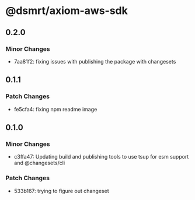 # @dsmrt/axiom-aws-sdk

## 0.2.0

### Minor Changes

- 7aa81f2: fixing issues with publishing the package with changesets

## 0.1.1

### Patch Changes

- fe5cfa4: fixing npm readme image

## 0.1.0

### Minor Changes

- c3ffa47: Updating build and publishing tools to use tsup for esm support and @changesets/cli

### Patch Changes

- 533b167: trying to figure out changeset
